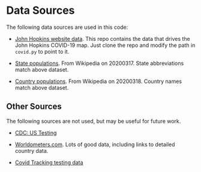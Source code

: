 # Data Sources

The following data sources are used in this code:

- [John Hopkins website data](https://github.com/CSSEGISandData/COVID-19).  This repo contains the data that drives the John Hopkins COVID-19 map.  Just clone the repo and modify the path in `covid.py` to point to it.  

- [State populations](data/state-populations.csv).  From Wikipedia on 20200317.  State abbreviations match above dataset.

- [Country populations](data/country-populations.csv).  From Wikipedia on 20200318.  Country names match above dataset.

## Other Sources

The following sources are not used, but may be useful for future work.

- [CDC:  US Testing](https://www.cdc.gov/coronavirus/2019-ncov/cases-updates/testing-in-us.html)

- [Worldometers.com](https://www.worldometers.info/coronavirus/).  Lots of good data, including links to detailed country data.

- [Covid Tracking testing data](https://covidtracking.com/api/)
